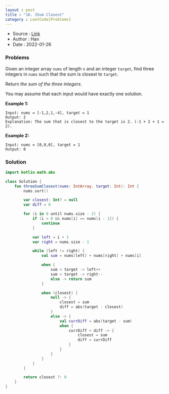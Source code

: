 ```yaml
---
layout : post 
title : "16. 3Sum Closest"
category : LeetCode[Problems]
---
```


* Source : [Link](https://leetcode.com/problems/3sum-closest/)
* Author : Han
* Date   : 2022-01-26

### Problems
Given an integer array `nums` of length `n` and an integer `target`, find three integers in `nums` such that the sum is closest to `target`.

Return *the sum of the three integers*.

You may assume that each input would have exactly one solution.

**Example 1:**

```
Input: nums = [-1,2,1,-4], target = 1
Output: 2
Explanation: The sum that is closest to the target is 2. (-1 + 2 + 1 = 2).

```

**Example 2:**

```
Input: nums = [0,0,0], target = 1
Output: 0

```

### Solution

```kotlin
import kotlin.math.abs

class Solution {
    fun threeSumClosest(nums: IntArray, target: Int): Int {
        nums.sort()

        var closest: Int? = null
        var diff = 0

        for (i in 0 until nums.size - 2) {
            if (i > 0 && nums[i] == nums[i - 1]) {
                continue
            }

            var left = i + 1
            var right = nums.size - 1

            while (left != right) {
                val sum = nums[left] + nums[right] + nums[i]

                when {
                    sum < target -> left++
                    sum > target -> right--
                    else -> return sum
                }

                when (closest) {
                    null -> {
                        closest = sum
                        diff = abs(target - closest)
                    }
                    else -> {
                        val currDiff = abs(target - sum)
                        when {
                            currDiff < diff -> {
                                closest = sum
                                diff = currDiff
                            }
                        }
                    }
                }
            }
        }

        return closest ?: 0
    }
}
```
